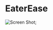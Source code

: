 # EaterEase
![Screen Shot](https://github.com/aditiaprabowo3/Bookshelf-Apps/blob/main/public/images/ss.png);
